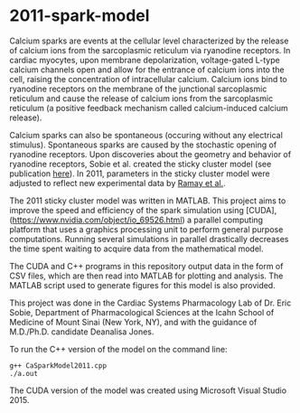 # 2011-spark-model
Calcium sparks are events at the cellular level characterized by the release of calcium ions from the sarcoplasmic reticulum via ryanodine receptors.
In cardiac myocytes, upon membrane depolarization, voltage-gated L-type calcium channels open and allow for the entrance of calcium ions into the cell, raising the concentration of intracellular calcium. 
Calcium ions bind to ryanodine receptors on the membrane of the junctional sarcoplasmic reticulum and cause the release of calcium ions from the sarcoplasmic reticulum (a positive feedback mechanism called calcium-induced calcium release).

Calcium sparks can also be spontaneous (occuring without any electrical stimulus). Spontaneous sparks are caused by the stochastic opening of ryanodine receptors.
Upon discoveries about the geometry and behavior of ryanodine receptors, Sobie et al. created the sticky cluster model (see publication [here](https://www.ncbi.nlm.nih.gov/pubmed/12080100)).
In 2011, parameters in the sticky cluster model were adjusted to reflect new experimental data by [Ramay et al.](https://www.ncbi.nlm.nih.gov/pmc/articles/PMC3156908/).

The 2011 sticky cluster model was written in MATLAB. This project aims to improve the speed and efficiency of the spark simulation using [CUDA], (https://www.nvidia.com/object/io_69526.html) a parallel computing platform that uses a graphics processing unit to perform general purpose computations. Running several simulations in parallel drastically decreases the time spent waiting to acquire data from the mathematical model. 

The CUDA and C++ programs in this repository output data in the form of CSV files, which are then read into MATLAB for plotting and analysis. The MATLAB script used to generate figures for this model is also provided. 

This project was done in the Cardiac Systems Pharmacology Lab of Dr. Eric Sobie, Department of Pharmacological Sciences at the Icahn School of Medicine of Mount Sinai (New York, NY), and with the guidance of M.D./Ph.D. candidate Deanalisa Jones.

To run the C++ version of the model on the command line:

``` 
g++ CaSparkModel2011.cpp
./a.out
```

The CUDA version of the model was created using Microsoft Visual Studio 2015.
